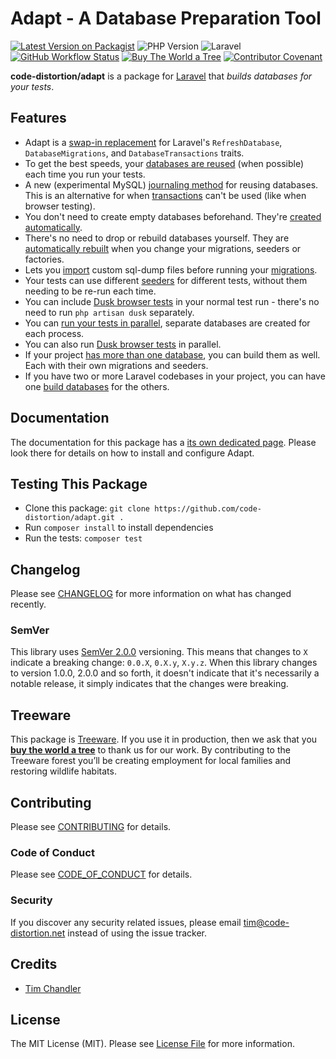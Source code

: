 # Adapt - A Database Preparation Tool

[![Latest Version on Packagist](https://img.shields.io/packagist/v/code-distortion/adapt.svg?style=flat-square)](https://packagist.org/packages/code-distortion/adapt)
![PHP Version](https://img.shields.io/badge/PHP-7.0%20to%208.4-blue?style=flat-square)
![Laravel](https://img.shields.io/badge/laravel-5.1+%2C%206%2C%207%2C%208%2C%209%2C%2010%2C%2011%20%26%2012-blue?style=flat-square)
[![GitHub Workflow Status](https://img.shields.io/github/actions/workflow/status/code-distortion/adapt/run-tests.yml?branch=master&style=flat-square)](https://github.com/code-distortion/adapt/actions)
[![Buy The World a Tree](https://img.shields.io/badge/treeware-%F0%9F%8C%B3-lightgreen?style=flat-square)](https://plant.treeware.earth/code-distortion/adapt)
[![Contributor Covenant](https://img.shields.io/badge/contributor%20covenant-v2.1%20adopted-ff69b4.svg?style=flat-square)](.github/CODE_OF_CONDUCT.md)



**code-distortion/adapt** is a package for [Laravel](https://laravel.com/) that *builds databases for your tests*.



## Features

- Adapt is a [swap-in replacement](https://code-distortion.net/docs/adapt/usage/) for Laravel's `RefreshDatabase`, `DatabaseMigrations`, and `DatabaseTransactions` traits.
- To get the best speeds, your [databases are reused](https://code-distortion.net/docs/adapt/reusing-databases/) (when possible) each time you run your tests.
- A new (experimental MySQL) [journaling method](https://code-distortion.net/docs/adapt/reusing-databases/#journaling) for reusing databases. This is an alternative for when [transactions](https://code-distortion.net/docs/adapt/reusing-databases/#transactions) can't be used (like when browser testing).
- You don't need to create empty databases beforehand. They're [created automatically](https://code-distortion.net/docs/adapt/building-a-database/).
- There's no need to drop or rebuild databases yourself. They are [automatically rebuilt](https://code-distortion.net/docs/adapt/building-a-database/#rebuilding-your-database) when you change your migrations, seeders or factories.
- Lets you [import](https://code-distortion.net/docs/adapt/building-a-database/#imports) custom sql-dump files before running your [migrations](https://code-distortion.net/docs/adapt/building-a-database/#migrations).
- Your tests can use different [seeders](https://code-distortion.net/docs/adapt/building-a-database/#seeders) for different tests, without them needing to be re-run each time.
- You can include [Dusk browser tests](https://code-distortion.net/docs/adapt/browser-testing/) in your normal test run - there's no need to run `php artisan dusk` separately.
- You can [run your tests in parallel](https://code-distortion.net/docs/adapt/parallel-testing/), separate databases are created for each process.
- You can also run [Dusk browser tests](https://code-distortion.net/docs/adapt/browser-testing/) in parallel.
- If your project [has more than one database](https://code-distortion.net/docs/adapt/building-a-database/#building-extra-databases), you can build them as well. Each with their own migrations and seeders.
- If you have two or more Laravel codebases in your project, you can have one [build databases](https://code-distortion.net/docs/adapt/remote-databases/#building-databases-remotely) for the others.



## Documentation

The documentation for this package has a [its own dedicated page](https://code-distortion.net/packages/adapt). Please look there for details on how to install and configure Adapt.



## Testing This Package

- Clone this package: `git clone https://github.com/code-distortion/adapt.git .`
- Run `composer install` to install dependencies
- Run the tests: `composer test`



## Changelog

Please see [CHANGELOG](CHANGELOG.md) for more information on what has changed recently.



### SemVer

This library uses [SemVer 2.0.0](https://semver.org/) versioning. This means that changes to `X` indicate a breaking change: `0.0.X`, `0.X.y`, `X.y.z`. When this library changes to version 1.0.0, 2.0.0 and so forth, it doesn't indicate that it's necessarily a notable release, it simply indicates that the changes were breaking.



## Treeware

This package is [Treeware](https://treeware.earth). If you use it in production, then we ask that you [**buy the world a tree**](https://plant.treeware.earth/code-distortion/adapt) to thank us for our work. By contributing to the Treeware forest you’ll be creating employment for local families and restoring wildlife habitats.



## Contributing

Please see [CONTRIBUTING](.github/CONTRIBUTING.md) for details.



### Code of Conduct

Please see [CODE_OF_CONDUCT](.github/CODE_OF_CONDUCT.md) for details.



### Security

If you discover any security related issues, please email tim@code-distortion.net instead of using the issue tracker.



## Credits

- [Tim Chandler](https://github.com/code-distortion)



## License

The MIT License (MIT). Please see [License File](LICENSE.md) for more information.
